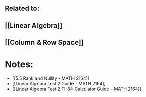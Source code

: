## Related to: 
## [[Linear Algebra]]
## [[Column & Row Space]]
# Notes:
- [[5.5 Rank and Nullity - MATH 2164]]
- [[Linear Algebra Test 2 Guide - MATH 2164]]
- [[Linear Algebra Test 2 TI-84 Calculator Guide - MATH 2164]]